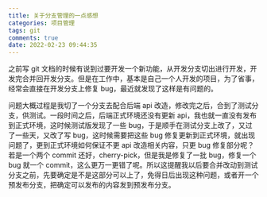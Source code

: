 ```yaml
---
title: 关于分支管理的一点感想
categories: 项目管理
tags: git
comments: true
date: 2022-02-23 09:44:35
---
```

之前写 git 文档的时候有说到过要开发一个新功能，从开发分支切出进行开发，开发完合并回开发分支。但是在工作中，基本是自己一个人开发的项目，为了省事，经常会直接在开发分支上修复 bug，最近就发现了这样是有问题的。

问题大概过程是我切了一个分支去配合后端 api 改造，修改完之后，合到了测试分支，供测试。一段时间之后，后端正式环境还没有更新 api，我也就一直没有发布到正式环境，这时候测试版发现了一些 bug，于是顺手在测试分支上改了，又过了一些天，又改了写 bug，这时候需要把这些 bug 修复更新到正式环境，就出现问题了，更到正式环境如何保证不更 api 改造相关内容，只更 bug 修复部分呢？若是一个两个 commit 还好，cherry-pick，但是我是修复了一批 bug，修复一个 bug 就一个 commit，这么更万一更错了呢。所以这提醒我以后要合并改动到测试分支之前，先要确定是不是这部分可以上了，免得日后出现这种问题，或者开一个预发布分支，把确定可以发布的内容发到预发布分支。